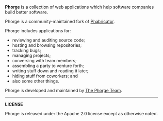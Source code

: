 **Phorge** is a collection of web applications which help software companies build better software.

Phorge is a community-maintained fork of [Phabricator](http://phorge.org).

Phorge includes applications for:

  - reviewing and auditing source code;
  - hosting and browsing repositories;
  - tracking bugs;
  - managing projects;
  - conversing with team members;
  - assembling a party to venture forth;
  - writing stuff down and reading it later;
  - hiding stuff from coworkers; and
  - also some other things.


Phorge is developed and maintained by [The Phorge Team](https://phorge.it).

----------

**LICENSE**

Phorge is released under the Apache 2.0 license except as otherwise noted.
